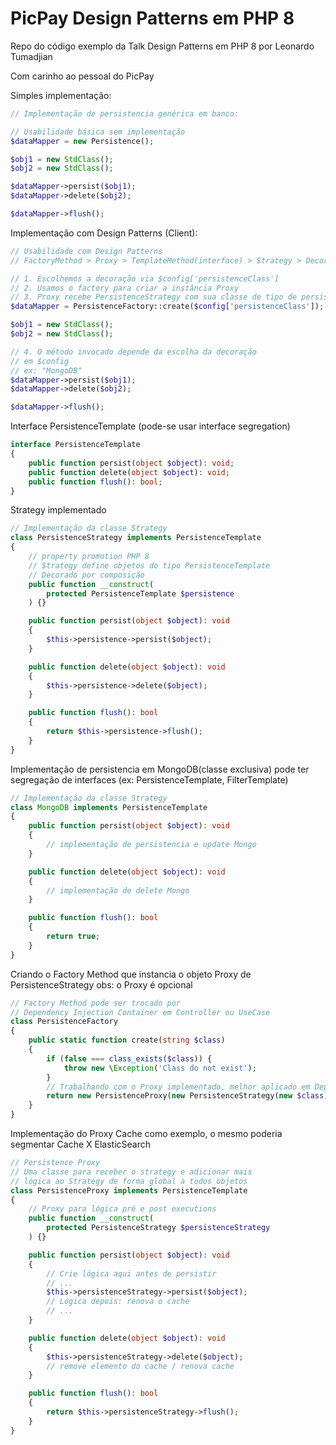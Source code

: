 # PicPay Design Patterns em PHP 8
Repo do código exemplo da Talk Design Patterns em PHP 8 por Leonardo Tumadjian

Com carinho ao pessoal do PicPay 

Simples implementação:

```php
// Implementação de persistencia genérica em banco:

// Usabilidade básica sem implementação
$dataMapper = new Persistence();

$obj1 = new StdClass();
$obj2 = new StdClass();

$dataMapper->persist($obj1);
$dataMapper->delete($obj2);

$dataMapper->flush();
```

Implementação com Design Patterns (Client):

```php
// Usabilidade com Design Patterns
// FactoryMethod > Proxy > TemplateMethod(interface) > Strategy > Decorator

// 1. Escolhemos a decoração via $config['persistenceClass']
// 2. Usamos o factory para criar a instância Proxy
// 3. Proxy recebe PersistenceStrategy com sua classe de tipo de persistencia
$dataMapper = PersistenceFactory::create($config['persistenceClass']);

$obj1 = new StdClass();
$obj2 = new StdClass();

// 4. O método invocado depende da escolha da decoração
// em $config
// ex: "MongoDB"
$dataMapper->persist($obj1);
$dataMapper->delete($obj2);

$dataMapper->flush();
```

Interface PersistenceTemplate (pode-se usar interface segregation)
```php
interface PersistenceTemplate
{
    public function persist(object $object): void;
    public function delete(object $object): void;
    public function flush(): bool;
}
```

Strategy implementado
```php
// Implementação da classe Strategy
class PersistenceStrategy implements PersistenceTemplate
{
    // property promotion PHP 8
    // Strategy define objetos do tipo PersistenceTemplate
    // Decorado por composição
    public function __construct(
        protected PersistenceTemplate $persistence
    ) {}

    public function persist(object $object): void
    {
        $this->persistence->persist($object);
    }

    public function delete(object $object): void
    {
        $this->persistence->delete($object);
    }

    public function flush(): bool
    {
        return $this->persistence->flush();
    }
}
```

Implementação de persistencia em MongoDB(classe exclusiva) pode ter segregação de interfaces (ex: PersistenceTemplate, FilterTemplate)
```php
// Implementação da classe Strategy
class MongoDB implements PersistenceTemplate
{    
    public function persist(object $object): void
    {
        // implementação de persistencia e update Mongo
    }

    public function delete(object $object): void
    {
        // implementação de delete Mongo
    }

    public function flush(): bool
    {
        return true;
    }
}
```

Criando o Factory Method que instancia o objeto Proxy de PersistenceStrategy
obs: o Proxy é opcional
```php
// Factory Method pode ser trocado por 
// Dependency Injection Container em Controller ou UseCase
class PersistenceFactory
{
    public static function create(string $class)
    {
        if (false === class_exists($class)) {
            throw new \Exception('Class do not exist');
        }
        // Trabalhando com o Proxy implementado, melhor aplicado em Dependency Injection Container
        return new PersistenceProxy(new PersistenceStrategy(new $class));
    }
}
```
Implementação do Proxy Cache como exemplo, o mesmo poderia segmentar
Cache X ElasticSearch
```php
// Persistence Proxy
// Uma classe para receber o strategy e adicionar mais
// lógica ao Strategy de forma global a todos objetos
class PersistenceProxy implements PersistenceTemplate
{
    // Proxy para lógica pré e post executions
    public function __construct(
        protected PersistenceStrategy $persistenceStrategy
    ) {}

    public function persist(object $object): void
    {
        // Crie lógica aqui antes de persistir
        // ...
        $this->persistenceStrategy->persist($object);
        // Lógica depois: renova o cache
        // ...
    }

    public function delete(object $object): void
    {
        $this->persistenceStrategy->delete($object);
        // remove elemento do cache / renova cache
    }

    public function flush(): bool
    {
        return $this->persistenceStrategy->flush();
    }
}
```
